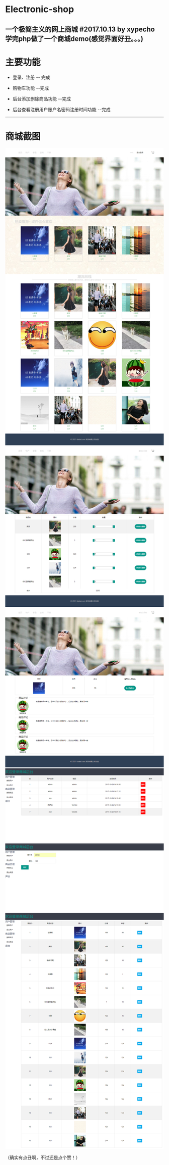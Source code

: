 # Electronic-shop
一个极简主义的网上商城
#2017.10.13 by xypecho<br>
学完php做了一个商城demo(感觉界面好丑。。。)
------
主要功能
======
* 登录、注册 -- 完成

* 购物车功能 --完成

* 后台添加删除商品功能 --完成

* 后台查看注册用户账户名密码注册时间功能 --完成
------
商城截图
======
![image](https://raw.githubusercontent.com/xypecho/Electronic-shop/master/%E5%95%86%E5%9F%8E%E6%88%AA%E5%9B%BE/FireShot%20Capture%2019%20-%20%E6%9E%81%E7%AE%80%E6%96%B0%E9%A3%8E%E5%B0%9A%20-%20http___localhost_.png)
![image](https://raw.githubusercontent.com/xypecho/Electronic-shop/master/%E5%95%86%E5%9F%8E%E6%88%AA%E5%9B%BE/FireShot%20Capture%2020%20-%20%E6%9E%81%E7%AE%80%E6%96%B0%E9%A3%8E%E5%B0%9A%20-%20http___localhost_home_html_account.php.png)
![image](https://raw.githubusercontent.com/xypecho/Electronic-shop/master/%E5%95%86%E5%9F%8E%E6%88%AA%E5%9B%BE/FireShot%20Capture%2021%20-%20%E6%9E%81%E7%AE%80%E6%96%B0%E9%A3%8E%E5%B0%9A%20-%20http___localhost_home_html_product.php_id%3D1.png)
![image](https://raw.githubusercontent.com/xypecho/Electronic-shop/master/%E5%95%86%E5%9F%8E%E6%88%AA%E5%9B%BE/FireShot%20Capture%2022%20-%20%E5%95%86%E5%9F%8E%E5%90%8E%E5%8F%B0%20-%20http___localhost_admin_html_users.php.png)
![image](https://raw.githubusercontent.com/xypecho/Electronic-shop/master/%E5%95%86%E5%9F%8E%E6%88%AA%E5%9B%BE/FireShot%20Capture%2023%20-%20%E5%95%86%E5%9F%8E%E5%90%8E%E5%8F%B0%20-%20http___localhost_admin_html_adduser.php.png)
![image](https://raw.githubusercontent.com/xypecho/Electronic-shop/master/%E5%95%86%E5%9F%8E%E6%88%AA%E5%9B%BE/FireShot%20Capture%2024%20-%20%E5%95%86%E5%9F%8E%E5%90%8E%E5%8F%B0%20-%20http___localhost_admin_html_shop.php.png)

（确实有点丑啊，不过还是点个赞！）
